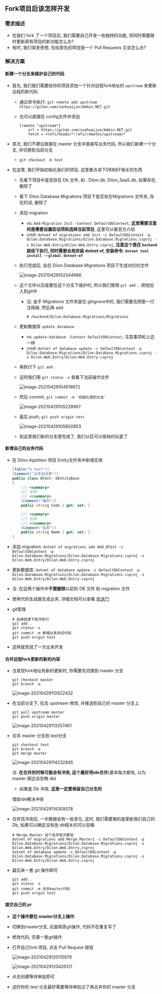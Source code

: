 ##  Fork项目后该怎样开发

### 需求描述

- 在我们 fork 了一个项目后, 我们需要自己开发一些独特的功能, 但同时需要随时更新原有项目的新功能怎么办?
- 有时, 我们突发奇想, 先给原先的项目提一个 Pull Requests 又该怎么办?

### 解决方案

#### 新建一个分支来维护自己的代码

- 首先, 我们我们需要给你的项目添加一个针对远程fork地址的 `upstream` 来更新远程的新代码

  - 通过命令执行: `git remote add upstream https://gitee.com/zuohuaijun/Admin.NET.git`

  - 也可以直接在 config文件中添加

    ```
    [remote "upstream"]
    	url = https://gitee.com/zuohuaijun/Admin.NET.git
    	fetch = +refs/heads/*:refs/remotes/upstream/*
    ```

- 其次, 我们不建议直接在 master 分支中直接写业务代码, 所以我们新建一个分支, 并切换到当前分支

  - `git checkout -b test`

- 在这里, 我们开始初始化我们的项目, 这里重点讲下DB和EF相关的东西

  - 先看下项目中是否存在 Db 文件, 如 : Dilon.db, Dilon_SaaS.db, 如果存在, 删除了

  - 看下 Dilon.Database.Migrations 项目下是否存在Migrations 文件夹, 存在的话, 删除了

  - 添加 migration

    - vs: `Add-Migration Init -Context DefaultDbContext`, **这里需要注意的是需要设置启动项和选择当前项目**, 这里可以看官方介绍
    - cmd: `dotnet ef migrations add Init -c DefaultDbContext -p Dilon.Database.Migrations/Dilon.Database.Migrations.csproj -s Dilon.Web.Entry/Dilon.Web.Entry.csproj`, **注意这个是在 `backend` 路径下执行, 同时需要全局安装 dotnet ef, 安装命令: `dotnet tool install --global dotnet-ef`**

  - 执行完成后, 会在 Dilon.Database.Migrations  项目下生成对应的文件

    ![image-20210429102344986](http://images.wynnyo.com/Markdown/image-20210429102344986.png?x-oss-process=style/wynnyo-style)

  - 这个文件以后是要在这个分支下维护的, 所以我们使用 `git add .` 把他加入到git中

    - 注: 由于 Migrations 文件夹是在.gitignore中的, 我们需要去把那一行注释掉, 然后再 add

      ````
      # /backend/Dilon.Database.Migrations/Migrations
      ````
    
  - 更新数据库 `update database`

    - vs: `update-database -Context DefaultDbContext`, 注意事项和上边一样
    - cmd: `dotnet ef database update -c DefaultDbContext -p Dilon.Database.Migrations/Dilon.Database.Migrations.csproj -s Dilon.Web.Entry/Dilon.Web.Entry.csproj`

  - 再执行下 `git add .`

  - 这时我们用 `git status -s` 查看下当前操作文件

    ![image-20210429104619672](http://images.wynnyo.com/Markdown/image-20210429104619672.png?x-oss-process=style/wynnyo-style)

  - 然后 commit, `git commit -m '初始化我的分支'`

    ![image-20210429105228967](http://images.wynnyo.com/Markdown/image-20210429105228967.png?x-oss-process=style/wynnyo-style)

  - 最后 push, `git push origin test`

    ![image-20210429105800853](http://images.wynnyo.com/Markdown/image-20210429105800853.png?x-oss-process=style/wynnyo-style)

  - 到这里我们新的分支便完成了, 我们以后可以愉快的玩耍了

#### 新增自己的业务代码

- 在 Dilon.Applition 项目 Entity文件夹中新增实体

  ```c#
  [Table("b_test")]
  [Comment("业务测试表")]
  public class BTest: DEntityBase
  {
      /// <summary>
      /// 名称
      /// </summary>
      [Comment("编码")]
      public string Code { get; set; }
  
      /// <summary>
      /// 名称
      /// </summary>
      [Comment("名称")]
      public string Name { get; set; }
  }
  ```

- 添加 migration: `dotnet ef migrations add Add_BTest -c DefaultDbContext -p Dilon.Database.Migrations/Dilon.Database.Migrations.csproj -s Dilon.Web.Entry/Dilon.Web.Entry.csproj`

- 更新数据库: `dotnet ef database update -c DefaultDbContext -p Dilon.Database.Migrations/Dilon.Database.Migrations.csproj -s Dilon.Web.Entry/Dilon.Web.Entry.csproj`

- 注: 在这两个操作中**不要删除**以前的 DB 文件 和 migration 文件

- 使用代码生成器生成业务, 详细文档可以查看 [传送门](./代码生成器使用.md)

- git管理

  ```shell
  # 在根目录下依次执行
  git add .
  git status -s
  git commit -m 新增业务测试代码
  git push origin test
  ```

- 这样就完成了一次业务开发

#### 合并远程fork更新的新的内容

- 当发现fork地址有新的更新时, 你需要先切换到 master 分支

  ```shell
  git checkout master
  git branch -a
  ```

  ![image-20210429112622432](http://images.wynnyo.com/Markdown/image-20210429112622432.png?x-oss-process=style/wynnyo-style)

- 在当前分支下, 拉去 upstream 修改, 并推送到自己的 master 分支上

  ```shell
  git pull upstream master
  git push origin master
  ```

  ![image-20210429113257461](http://images.wynnyo.com/Markdown/image-20210429113257461.png?x-oss-process=style/wynnyo-style)

- 合并 master 分支到 test分支

  ```shell
  git checkout test
  git branch -a
  git merge master
  ```

  ![image-20210429114232845](http://images.wynnyo.com/Markdown/image-20210429114232845.png?x-oss-process=style/wynnyo-style)

  注: **在合并的时候可能会有冲突, 这个最好用ide合并**(基本每次都有, 以为master 那边没忽略 db)

  - 如果是 Db 冲突, **这里一定要保留自己分支的**

  借助ide解决冲突

  ![image-20210429114309378](http://images.wynnyo.com/Markdown/image-20210429114309378.png?x-oss-process=style/wynnyo-style)

- 合并完冲突后, 一半数据会有一些变化, 这时, 我们需要做的是更新我们自己的 Db, 如果可以确定没有改 db相关的可以忽略

  ```shell
  # Merge_Master 这个名字依次累加
  dotnet ef migrations add Merge_Master1 -c DefaultDbContext -p Dilon.Database.Migrations/Dilon.Database.Migrations.csproj -s Dilon.Web.Entry/Dilon.Web.Entry.csproj
  dotnet ef database update -c DefaultDbContext -p Dilon.Database.Migrations/Dilon.Database.Migrations.csproj -s Dilon.Web.Entry/Dilon.Web.Entry.csproj
  ```

- 最后来一套 git 操作即可

  ```shell
  git add .
  git status -s
  git commit -m 合并master代码
  git push origin test
  ```

#### 提交自己的 pr

- **这个操作要在 master分支上操作**

- 切换到master分支, 后面简答git操作, 代码不在重复写了

- 修改代码, 完事一套git操作

- 打开自己fork 项目, 点击 Pull Request 按钮

  ![image-20210429120115979](http://images.wynnyo.com/Markdown/image-20210429120115979.png?x-oss-process=style/wynnyo-style)

  ![image-20210429120426121](http://images.wynnyo.com/Markdown/image-20210429120426121.png?x-oss-process=style/wynnyo-style)

- 点击创建等待审批即可
- 这时你的 test 分支最好需要等待审批过了再合并你的 master 分支

